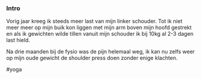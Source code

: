 ### Intro

Vorig jaar kreeg ik steeds meer last van mijn linker schouder. Tot ik niet meer meer op mijn buik kon liggen met mijn arm boven mijn hoofd gestrekt en als ik gewichten wilde tillen vanuit mijn schouder ik bij 10kg al 2-3 dagen last hield. 

Na drie maanden bij de fysio was de pijn helemaal weg, ik kan nu zelfs weer op mijn oude gewicht de shoulder press doen zonder enige klachten. 

#yoga

